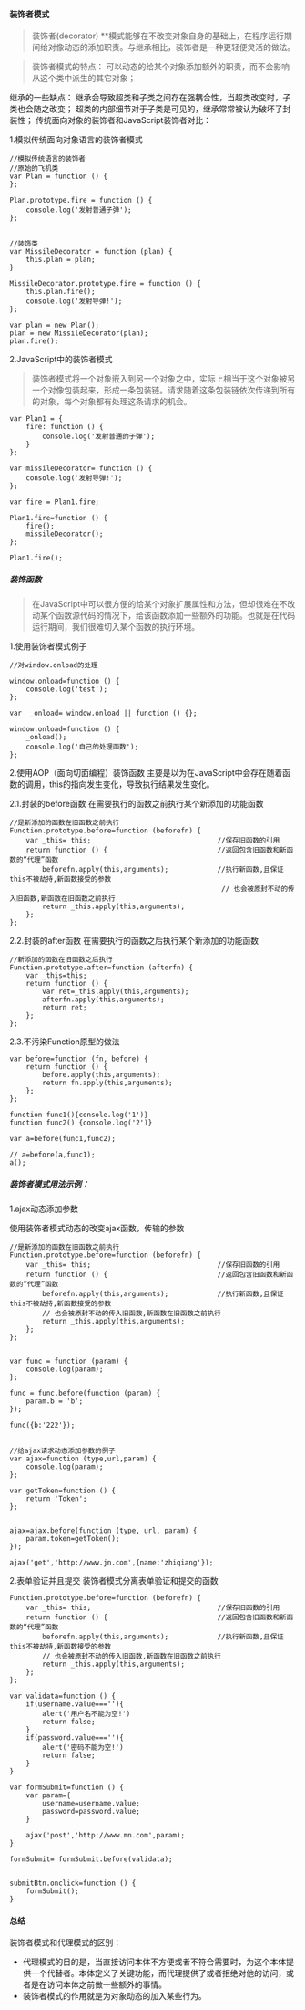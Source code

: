 #### 装饰者模式

> 装饰者(decorator) **模式能够在不改变对象自身的基础上，在程序运行期间给对像动态的添加职责。与继承相比，装饰者是一种更轻便灵活的做法。

>装饰者模式的特点：
可以动态的给某个对象添加额外的职责，而不会影响从这个类中派生的其它对象；

继承的一些缺点：
继承会导致超类和子类之间存在强耦合性，当超类改变时，子类也会随之改变；
超类的内部细节对于子类是可见的，继承常常被认为破坏了封装性；
传统面向对象的装饰者和JavaScript装饰者对比：

1.模拟传统面向对象语言的装饰者模式

```
//模拟传统语言的装饰者
//原始的飞机类
var Plan = function () {
};

Plan.prototype.fire = function () {
    console.log('发射普通子弹');
};


//装饰类
var MissileDecorator = function (plan) {
    this.plan = plan;
}

MissileDecorator.prototype.fire = function () {
    this.plan.fire();
    console.log('发射导弹!');
};

var plan = new Plan();
plan = new MissileDecorator(plan);
plan.fire();
```

2.JavaScript中的装饰者模式

> 装饰者模式将一个对象嵌入到另一个对象之中，实际上相当于这个对象被另一个对像包装起来，形成一条包装链。请求随着这条包装链依次传递到所有的对象，每个对象都有处理这条请求的机会。

```
var Plan1 = {
    fire: function () {
        console.log('发射普通的子弹');
    }
};

var missileDecorator= function () {
    console.log('发射导弹!');
};

var fire = Plan1.fire;

Plan1.fire=function () {
    fire();
    missileDecorator();
};

Plan1.fire();
```

##### 装饰函数
> 在JavaScript中可以很方便的给某个对象扩展属性和方法，但却很难在不改动某个函数源代码的情况下，给该函数添加一些额外的功能。也就是在代码运行期间，我们很难切入某个函数的执行环境。

1.使用装饰者模式例子

```
//对window.onload的处理

window.onload=function () {
    console.log('test');
};

var  _onload= window.onload || function () {};

window.onload=function () {
    _onload();
    console.log('自己的处理函数');
};
```

2.使用AOP（面向切面编程）装饰函数
主要是以为在JavaScript中会存在随着函数的调用，this的指向发生变化，导致执行结果发生变化。

2.1.封装的before函数
在需要执行的函数之前执行某个新添加的功能函数

```
//是新添加的函数在旧函数之前执行
Function.prototype.before=function (beforefn) {
    var _this= this;                               //保存旧函数的引用
    return function () {                           //返回包含旧函数和新函数的“代理”函数
        beforefn.apply(this,arguments);            //执行新函数,且保证this不被劫持,新函数接受的参数
                                                    // 也会被原封不动的传入旧函数,新函数在旧函数之前执行
        return _this.apply(this,arguments);
    };
};
```

2.2.封装的after函数
在需要执行的函数之后执行某个新添加的功能函数

```
//新添加的函数在旧函数之后执行
Function.prototype.after=function (afterfn) {
    var _this=this;
    return function () {
        var ret=_this.apply(this,arguments);
        afterfn.apply(this,arguments);
        return ret;
    };
};
```

2.3.不污染Function原型的做法

```
var before=function (fn, before) {
    return function () {
        before.apply(this,arguments);
        return fn.apply(this,arguments);
    };
};

function func1(){console.log('1')}
function func2() {console.log('2')}

var a=before(func1,func2);

// a=before(a,func1);
a();
```

##### 装饰者模式用法示例：

1.ajax动态添加参数

使用装饰者模式动态的改变ajax函数，传输的参数

```
//是新添加的函数在旧函数之前执行
Function.prototype.before=function (beforefn) {
    var _this= this;                               //保存旧函数的引用
    return function () {                           //返回包含旧函数和新函数的“代理”函数
        beforefn.apply(this,arguments);            //执行新函数,且保证this不被劫持,新函数接受的参数
        // 也会被原封不动的传入旧函数,新函数在旧函数之前执行
        return _this.apply(this,arguments);
    };
};


var func = function (param) {
    console.log(param);
};

func = func.before(function (param) {
    param.b = 'b';
});

func({b:'222'});


//给ajax请求动态添加参数的例子
var ajax=function (type,url,param) {
    console.log(param);
};

var getToken=function () {
    return 'Token';
};


ajax=ajax.before(function (type, url, param) {
    param.token=getToken();
});

ajax('get','http://www.jn.com',{name:'zhiqiang'});
```

2.表单验证并且提交
装饰者模式分离表单验证和提交的函数

```
Function.prototype.before=function (beforefn) {
    var _this= this;                               //保存旧函数的引用
    return function () {                           //返回包含旧函数和新函数的“代理”函数
        beforefn.apply(this,arguments);            //执行新函数,且保证this不被劫持,新函数接受的参数
        // 也会被原封不动的传入旧函数,新函数在旧函数之前执行
        return _this.apply(this,arguments);
    };
};

var validata=function () {
    if(username.value===''){
        alert('用户名不能为空!')
        return false;
    }
    if(password.value===''){
        alert('密码不能为空!')
        return false;
    }
}

var formSubmit=function () {
    var param={
        username=username.value;
        password=password.value;
    }

    ajax('post','http://www.mn.com',param);
}

formSubmit= formSubmit.before(validata);


submitBtn.onclick=function () {
    formSubmit();
}
```

#### 总结
装饰者模式和代理模式的区别：

* 代理模式的目的是，当直接访问本体不方便或者不符合需要时，为这个本体提供一个代替者。本体定义了关键功能，而代理提供了或者拒绝对他的访问，或者是在访问本体之前做一些额外的事情。
* 装饰者模式的作用就是为对象动态的加入某些行为。